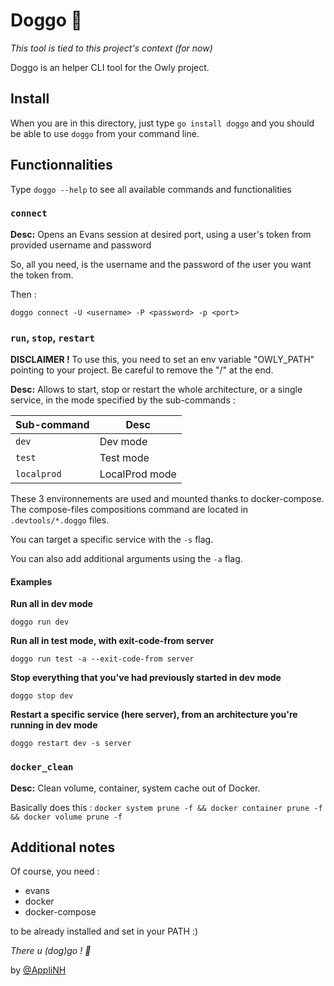# Doggo 🐶

*This tool is tied to this project's context (for now)*

Doggo is an helper CLI tool for the Owly project.

## Install

When you are in this directory, just type `go install doggo` and you should be able to use `doggo` from your command line.

## Functionnalities

Type `doggo --help` to see all available commands and functionalities


### `connect`

**Desc:** Opens an Evans session at desired port, using a user's token from provided username and password


So, all you need, is the username and the password of the user you want the token from.

Then :

`doggo connect -U <username> -P <password> -p <port>`


### `run`, `stop`, `restart`

**DISCLAIMER !** To use this, you need to set an env variable "OWLY_PATH" pointing to your project. Be careful to remove the "/" at the end.

**Desc:** Allows to start, stop or restart the whole architecture, or a single service, in the mode specified by the sub-commands :

|Sub-command|Desc|
|-|-|
|`dev`|Dev mode|
|`test`|Test mode|
|`localprod`|LocalProd mode|

These 3 environnements are used and mounted thanks to docker-compose. The compose-files compositions command are located in `.devtools/*.doggo` files.

You can target a specific service with the `-s` flag.

You can also add additional arguments using the `-a` flag.

#### Examples

**Run all in dev mode**

`doggo run dev`

**Run all in test mode, with exit-code-from server**

`doggo run test -a --exit-code-from server`

**Stop everything that you've had previously started in dev mode**

`doggo stop dev`

**Restart a specific service (here server), from an architecture you're running in dev mode**

`doggo restart dev -s server`


### `docker_clean`

**Desc:** Clean volume, container, system cache out of Docker.

Basically does this : `docker system prune -f && docker container prune -f && docker volume prune -f`

## Additional notes

Of course, you need : 
- evans 
- docker
- docker-compose

to be already installed and set in your PATH :)



*There u (dog)go ! 🐶*

by [@AppliNH](https://github.com/AppliNH)